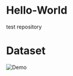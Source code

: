# Hello-World
test repository

# Dataset  
![Demo](https://user-images.githubusercontent.com/36297660/46788580-638f3f00-cd75-11e8-83ae-72c35ea19fc3.png)
